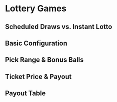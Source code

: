 <!-- TITLE: Lottery -->
<!-- SUBTITLE: A quick summary of Lottery -->

# Lottery Games

## Scheduled Draws vs. Instant Lotto
## Basic Configuration
## Pick Range & Bonus Balls
## Ticket Price & Payout
## Payout Table

